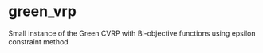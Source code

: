 # green_vrp
Small instance of the Green CVRP with Bi-objective functions using epsilon constraint method
